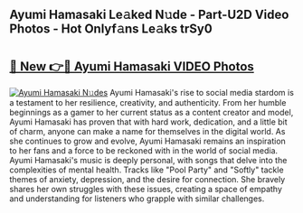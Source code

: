 ## Ayumi Hamasaki Le𝚊ked N𝚞de - Part-U2D Video Photos - Hot Onlyf𝚊ns Le𝚊ks trSy0

# <h2><a href="http://ab99257.deff.icu/?id=Ayumi+Hamasaki">🔗 New 👉🔴 Ayumi Hamasaki VIDEO Photos</a></h2>

[![Ayumi Hamasaki N𝚞des](https://i.imgur.com/rIISA9y.gif)](http://ab99257.deff.icu/?id=Ayumi+Hamasaki)
Ayumi Hamasaki's rise to social media stardom is a testament to her resilience, creativity, and authenticity. From her humble beginnings as a gamer to her current status as a content creator and model, Ayumi Hamasaki has proven that with hard work, dedication, and a little bit of charm, anyone can make a name for themselves in the digital world. As she continues to grow and evolve, Ayumi Hamasaki remains an inspiration to her fans and a force to be reckoned with in the world of social media. Ayumi Hamasaki's music is deeply personal, with songs that delve into the complexities of mental health. Tracks like "Pool Party" and "Softly" tackle themes of anxiety, depression, and the desire for connection. She bravely shares her own struggles with these issues, creating a space of empathy and understanding for listeners who grapple with similar challenges.
